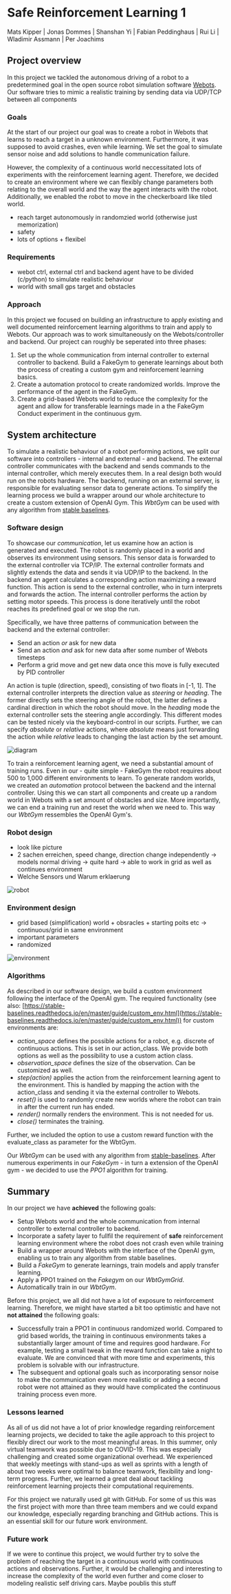 # Safe Reinforcement Learning 1
Mats Kipper | Jonas Dommes | Shanshan Yi | Fabian Peddinghaus | Rui Li | Wladimir Assmann | Per Joachims

## Project overview
In this project we tackled the autonomous driving of a robot to a predetermined goal in the open source robot simulation software [Webots](https://www.cyberbotics.com/). Our software tries to mimic a realistic training by sending data via UDP/TCP between all components
<!-- A **short** summary of your project topic. -->


### Goals
At the start of our project our goal was to create a robot in Webots that learns to reach a target in a unknown environment. Furthermore, it was supposed to avoid crashes, even while learning. We set the goal to simulate sensor noise and add solutions to handle communication failure.

However, the complexity of a continuous world neccessitated lots of experiments with the reinforcement learning agent. Therefore, we decided to create an environment where we can flexibly change parameters both relating to the overall world and the way the agent interacts with the robot. Additionally, we enabled the robot to move in the checkerboard like tiled world.

- reach target autonomously in randomzied world (otherwise just memorization)
- safety
- lots of options + flexibel

### Requirements
<!-- List the **necessary** and **optional** requirements that were set for your project.
- Safe Exploration while training -->
 - webot ctrl, external ctrl and backend agent have to be divided (c/python) to simulate realistic behaviour
 - world with small gps target and obstacles


### Approach
In this project we focused on building an infrastructure to apply existing and well documented reinforcement learning algorithms to train and apply to Webots. Our approach was to work simultaneously on the Webots/controller and backend. Our project can roughly be seperated into three phases:
1. Set up the whole communication from internal controller to external controller to backend. Build a FakeGym to generate learnings about both the process of creating a custom gym and reinforcement learning basics.
2. Create a automation protocol to create randomized worlds. Improve the performance of the agent in the FakeGym.
3. Create a grid-based Webots world to reduce the complexity for the agent and allow for transferable learnings made in a the FakeGym Conduct experiment in the continuous gym.
<!-- How have you tried to meet the above requirements? What were your ideas? -->

## System architecture
To simulate a realistic behaviour of a robot performing actions, we split our software into controllers - internal and external - and backend. The external controller communicates with the backend and sends commands to the internal controller, which merely executes them. In a real design both would run on the robots hardware. The backend, running on an external server, is responsible for evaluating sensor data to generate actions. To simplify the learning process we build a wrapper around our whole architecture to create a custom extension of OpenAI Gym. This *WbtGym* can be used with any algorithm from [stable baselines](https://stable-baselines.readthedocs.io/).

### Software design
To showcase our *communication*, let us examine how an action is generated and executed. The robot is randomly placed in a world and observes its environment using sensors. This sensor data is forwarded to the external controller via TCP/IP. The external controller formats and slightly extends the data and sends it via UDP/IP to the backend. In the backend an agent calculates a corresponding action maximizing a reward function. This action is send to the external controller, who in turn interprets and forwards the action. The internal controller performs the action by setting motor speeds. This process is done iteratively until the robot reaches its predefined goal or we stop the run.

Specifically, we have three patterns of communication between the backend and the external controller:
 * Send an action *or* ask for new data
 * Send an action *and* ask for new data after some number of Webots timesteps
 * Perform a grid move and get new data once this move is fully executed by PID controller

An action is tuple (direction, speed), consisting of two floats in [-1, 1]. The external controller interprets the direction value as *steering* or *heading*. The former directly sets the steering angle of the robot, the latter defines a cardinal direction in which the robot should move. In the *heading* mode the external controller sets the steering angle accordingly. This different modes can be tested nicely via the keyboard-control in our scripts. Further, we can specify *absolute* or *relative* actions, where *absolute* means just forwarding the action while *relative* leads to changing the last action by the set amount.

![diagram](./images/software_design.png)

To train a reinforcement learning agent, we need a substantial amount of training runs. Even in our - quite simple - FakeGym the robot requires about 500 to 1,000 different environments to learn. To generate random worlds, we created an *automation* protocol between the backend and the internal controller. Using this we can start all components and create up a random world in Webots with a set amount of obstacles and size. More importantly, we can end a training run and reset the world when we need to. This way our *WbtGym* ressembles the OpenAI Gym's.

### Robot design
- look like picture
- 2 sachen erreichen, speed change, direction change independently -> models normal driving -> quite hard
-> able to work in grid as well as continues environment
- Welche Sensors und Warum erklaerung

![robot](./images/robot_design.png)

### Environment design
- grid based (simplification) world + obsracles + starting poits etc -> continuous/grid in same environment
-  important parameters
- randomized

<!-- What does the environment look like in which your robot operates?
*The same: **Why** did you choose this environment? -->

![environment](./images/environment1.png)

### Algorithms
As described in our software design, we build a custom environment following the interface of the OpenAI gym. The required functionality (see also: [https://stable-baselines.readthedocs.io/en/master/guide/custom_env.html](https://stable-baselines.readthedocs.io/en/master/guide/custom_env.html)) for custom environments are:
* *action_space* defines the possible actions for a robot, e.g. discrete of continuous actions. This is set in our action_class. We provide both options as well as the possibility to use a custom action class.
* *observation_space* defines the size of the observation. Can be customized as well.
* *step(action)* applies the action from the reinforcement learning agent to the environment. This is handled by mapping the action with the action_class and sending it via the external controller to Webots.
* *reset()* is used to randomly create new worlds where the robot can train in after the current run has ended.
* *render()* normally renders the environment. This is not needed for us.
* *close()* terminates the training.

Further, we included the option to use a custom reward function with the evaluate_class as parameter for the WbtGym.

Our *WbtGym* can be used with any algorithm from [stable-baselines](https://stable-baselines.readthedocs.io/). After numerous experiments in our *FakeGym* - in turn a extension of the OpenAI gym - we decided to use the *PPO1* algorithm for training.
<!-- Write an introduction to the **most essential** algorithms or technologies in general that you have chosen for your project. -->

<!-- Maybe with **short** code examples. -->

## Summary
<!-- Overview of the achieved **and** not attained goals. Why were some goals not reached? Too difficult or wrong time management? -->
In our project we have **achieved** the following goals:
* Setup Webots world and the whole communication from internal controller to external controller to backend.
* Incorporate a safety layer to fullfil the requirement of **safe** reinforcement learning environment where the robot does not crash even while training
* Build a wrapper around Webots with the interface of the OpenAI gym, enabling us to train any algorithm from stable baselines.
* Build a *FakeGym* to generate learnings, train models and apply transfer learning.
* Apply a PPO1 trained on the *Fakegym* on our *WbtGymGrid*.
* Automatically train in our *WbtGym*.

Before this project, we all did not have a lot of exposure to reinforcement learning. Therefore, we might have started a bit too optimistic and have not **not attained** the following goals:
* Successfully train a PPO1 in continuous randomized world. Compared to grid based worlds, the training in continuous environments takes a substantially larger amount of time and requires good hardware. For example, testing a small tweak in the reward function can take a night to evaluate. We are convinced that with more time and experiments, this problem is solvable with our infrastructure.
* The subsequent and optional goals such as incorporating sensor noise to make the communication even more realistic or adding a second robot were not attained as they would have complicated the continuous training process even more.

### Lessons learned
<!-- What did you learn from the project? What decisions would you have made differently from your current perspective? -->
As all of us did not have a lot of prior knowledge regarding reinforcement learning projects, we decided to take the agile approach to this project to flexibly direct our work to the most meaningful areas.
In this summer, only virtual teamwork was possible due to COVID-19. This was especially challenging and created some organizational overhead. We experienced that weekly meetings with stand-ups as well as sprints with a length of about two weeks were optimal to balance teamwork, flexibility and long-term progress. Further, we learned a great deal about tackling reinforcement learning projects their computational requirements.

For this project we naturally used git with GitHub. For some of us this was the first project with more than three team members and we could expand our knowledge, especially regarding branching and GitHub actions. This is an essential skill for our future work environment.

### Future work
<!-- What problems would you tackle if you would continue to work on the project? Are there things you might actually take up and work on in the future? This part is **optional**. -->
If we were to continue this project, we would further try to solve the problem of reaching the target in a continuous world with continuous actions and observations. Further, it would be challenging and interesting to increase the complexity of the world even further and come closer to modeling realistic self driving cars.
Maybe poublis this stuff
